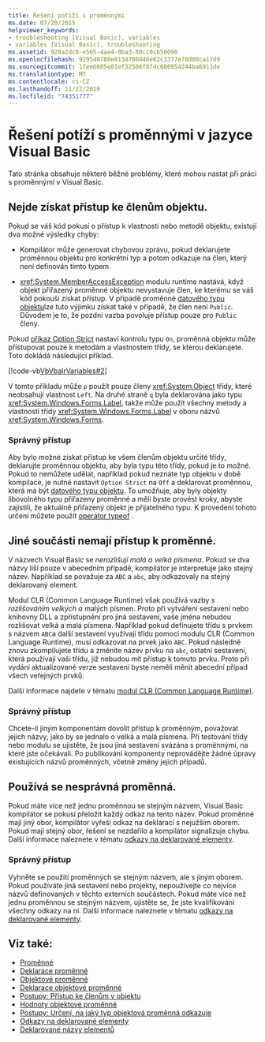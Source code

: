 ```yaml
---
title: Řešení potíží s proměnnými
ms.date: 07/20/2015
helpviewer_keywords:
- troubleshooting [Visual Basic], variables
- variables [Visual Basic], troubleshooting
ms.assetid: 928a2dc8-e565-4ae4-8ba3-80cc0cb50090
ms.openlocfilehash: 929540788e8134760446e02c3377e78d00ca17d9
ms.sourcegitcommit: 17ee6605e01ef32506f8fdc686954244ba6911de
ms.translationtype: MT
ms.contentlocale: cs-CZ
ms.lasthandoff: 11/22/2019
ms.locfileid: "74351777"
---
```

# <a name="troubleshooting-variables-in-visual-basic"></a>Řešení potíží s proměnnými v jazyce Visual Basic
Tato stránka obsahuje některé běžné problémy, které mohou nastat při práci s proměnnými v Visual Basic.  
  
## <a name="unable-to-access-members-of-an-object"></a>Nejde získat přístup ke členům objektu.  
 Pokud se váš kód pokusí o přístup k vlastnosti nebo metodě objektu, existují dva možné výsledky chyby:  
  
- Kompilátor může generovat chybovou zprávu, pokud deklarujete proměnnou objektu pro konkrétní typ a potom odkazuje na člen, který není definován tímto typem.  
  
- <xref:System.MemberAccessException> modulu runtime nastává, když objekt přiřazený proměnné objektu nevystavuje člen, ke kterému se váš kód pokouší získat přístup. V případě proměnné [datového typu objektu](../../../../visual-basic/language-reference/data-types/object-data-type.md)lze tuto výjimku získat také v případě, že člen není `Public`. Důvodem je to, že pozdní vazba povoluje přístup pouze pro `Public` členy.  
  
 Pokud [příkaz Option Strict](../../../../visual-basic/language-reference/statements/option-strict-statement.md) nastaví kontrolu typu `On`, proměnná objektu může přistupovat pouze k metodám a vlastnostem třídy, se kterou deklarujete. Toto dokládá následující příklad.  

 [!code-vb[VbVbalrVariables#2](~/samples/snippets/visualbasic/VS_Snippets_VBCSharp/VbVbalrVariables/VB/Class1.vb#2)]  
  
 V tomto příkladu může `p` použít pouze členy <xref:System.Object> třídy, které neobsahují vlastnost `Left`. Na druhé straně `q` byla deklarována jako typu <xref:System.Windows.Forms.Label>, takže může použít všechny metody a vlastnosti třídy <xref:System.Windows.Forms.Label> v oboru názvů <xref:System.Windows.Forms>.  
  
### <a name="correct-approach"></a>Správný přístup  
 Aby bylo možné získat přístup ke všem členům objektu určité třídy, deklarujte proměnnou objektu, aby byla typu této třídy, pokud je to možné. Pokud to nemůžete udělat, například pokud neznáte typ objektu v době kompilace, je nutné nastavit `Option Strict` na `Off` a deklarovat proměnnou, která má být [datového typu objektu](../../../../visual-basic/language-reference/data-types/object-data-type.md). To umožňuje, aby byly objekty libovolného typu přiřazeny proměnné a měli byste provést kroky, abyste zajistili, že aktuálně přiřazený objekt je přijatelného typu. K provedení tohoto určení můžete použít [operátor typeof](../../../../visual-basic/language-reference/operators/typeof-operator.md) .  
  
## <a name="other-components-cannot-access-your-variable"></a>Jiné součásti nemají přístup k proměnné.  
 V názvech Visual Basic se *nerozlišují malá a velká písmena*. Pokud se dva názvy liší pouze v abecedním případě, kompilátor je interpretuje jako stejný název. Například se považuje za `ABC` a `abc`, aby odkazovaly na stejný deklarovaný element.  
  
 Modul CLR (Common Language Runtime) však používá vazby *s rozlišováním velkých a* malých písmen. Proto při vytváření sestavení nebo knihovny DLL a zpřístupnění pro jiná sestavení, vaše jména nebudou rozlišovat velká a malá písmena. Například pokud definujete třídu s prvkem s názvem `ABC`a další sestavení využívají třídu pomocí modulu CLR (Common Language Runtime), musí odkazovat na prvek jako `ABC`. Pokud následně znovu zkompilujete třídu a změníte název prvku na `abc`, ostatní sestavení, která používají vaši třídu, již nebudou mít přístup k tomuto prvku. Proto při vydání aktualizované verze sestavení byste neměli měnit abecední případ všech veřejných prvků.  
  
 Další informace najdete v tématu [modul CLR (Common Language Runtime)](../../../../standard/clr.md).  
  
### <a name="correct-approach"></a>Správný přístup  
 Chcete-li jiným komponentám dovolit přístup k proměnným, považovat jejich názvy, jako by se jednalo o velká a malá písmena. Při testování třídy nebo modulu se ujistěte, že jsou jiná sestavení svázána s proměnnými, na které jste očekávali. Po publikování komponenty neprovádějte žádné úpravy existujících názvů proměnných, včetně změny jejich případů.  
  
## <a name="wrong-variable-being-used"></a>Používá se nesprávná proměnná.  
 Pokud máte více než jednu proměnnou se stejným názvem, Visual Basic kompilátor se pokusí přeložit každý odkaz na tento název. Pokud proměnné mají jiný obor, kompilátor vyřeší odkaz na deklaraci s nejužším oborem. Pokud mají stejný obor, řešení se nezdařilo a kompilátor signalizuje chybu. Další informace naleznete v tématu [odkazy na deklarované elementy](../../../../visual-basic/programming-guide/language-features/declared-elements/references-to-declared-elements.md).  
  
### <a name="correct-approach"></a>Správný přístup  
 Vyhněte se použití proměnných se stejným názvem, ale s jiným oborem. Pokud používáte jiná sestavení nebo projekty, nepoužívejte co nejvíce názvů definovaných v těchto externích součástech. Pokud máte více než jednu proměnnou se stejným názvem, ujistěte se, že jste kvalifikováni všechny odkazy na ni. Další informace naleznete v tématu [odkazy na deklarované elementy](../../../../visual-basic/programming-guide/language-features/declared-elements/references-to-declared-elements.md).  
  
## <a name="see-also"></a>Viz také:

- [Proměnné](../../../../visual-basic/programming-guide/language-features/variables/index.md)
- [Deklarace proměnné](../../../../visual-basic/programming-guide/language-features/variables/variable-declaration.md)
- [Objektové proměnné](../../../../visual-basic/programming-guide/language-features/variables/object-variables.md)
- [Deklarace objektové proměnné](../../../../visual-basic/programming-guide/language-features/variables/object-variable-declaration.md)
- [Postupy: Přístup ke členům v objektu](../../../../visual-basic/programming-guide/language-features/variables/how-to-access-members-of-an-object.md)
- [Hodnoty objektové proměnné](../../../../visual-basic/programming-guide/language-features/variables/object-variable-values.md)
- [Postupy: Určení, na jaký typ objektová proměnná odkazuje](../../../../visual-basic/programming-guide/language-features/variables/how-to-determine-what-type-an-object-variable-refers-to.md)
- [Odkazy na deklarované elementy](../../../../visual-basic/programming-guide/language-features/declared-elements/references-to-declared-elements.md)
- [Deklarované názvy elementů](../../../../visual-basic/programming-guide/language-features/declared-elements/declared-element-names.md)
